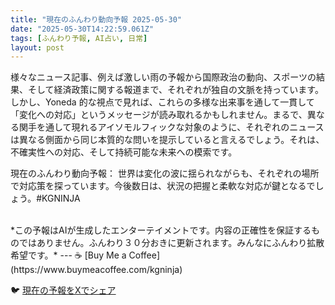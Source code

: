 ```yaml
---
title: "現在のふんわり動向予報 2025-05-30"
date: "2025-05-30T14:22:59.061Z"
tags: [ふんわり予報, AI占い, 日常]
layout: post
---
```



様々なニュース記事、例えば激しい雨の予報から国際政治の動向、スポーツの結果、そして経済政策に関する報道まで、それぞれが独自の文脈を持っています。しかし、Yoneda 的な視点で見れば、これらの多様な出来事を通して一貫して「変化への対応」というメッセージが読み取れるかもしれません。まるで、異なる関手を通して現れるアイソモルフィックな対象のように、それぞれのニュースは異なる側面から同じ本質的な問いを提示していると言えるでしょう。それは、不確実性への対応、そして持続可能な未来への模索です。

現在のふんわり動向予報：
世界は変化の波に揺られながらも、それぞれの場所で対応策を探っています。今後数日は、状況の把握と柔軟な対応が鍵となるでしょう。#KGNINJA

<br>
*この予報はAIが生成したエンターテイメントです。内容の正確性を保証するものではありません。ふんわり３０分おきに更新されます。みんなにふんわり拡散希望です。*
---
☕️ [Buy Me a Coffee](https://www.buymeacoffee.com/kgninja)

🐦 [現在の予報をXでシェア](https://twitter.com/intent/tweet?text=%E7%8F%BE%E5%9C%A8%E3%81%AE%E3%81%B5%E3%82%93%E3%82%8F%E3%82%8A%E4%BA%88%E5%A0%B1%3A%20%E3%80%8C%E6%A7%98%E3%80%85%E3%81%AA%E3%83%8B%E3%83%A5%E3%83%BC%E3%82%B9%E8%A8%98%E4%BA%8B%E3%80%81%E4%BE%8B%E3%81%88%E3%81%B0%E6%BF%80%E3%81%97%E3%81%84%E9%9B%A8%E3%81%AE%E4%BA%88%E5%A0%B1%E3%81%8B%E3%82%89%E5%9B%BD%E9%9A%9B%E6%94%BF%E6%B2%BB%E3%81%AE%E5%8B%95%E5%90%91%E3%80%81%E3%82%B9%E3%83%9D%E3%83%BC%E3%83%84%E3%81%AE%E7%B5%90%E6%9E%9C%E3%80%81%E3%81%9D%E3%81%97%E3%81%A6%E7%B5%8C%E6%B8%88%E6%94%BF%E7%AD%96%E3%81%AB%E9%96%A2%E3%81%99%E3%82%8B%E5%A0%B1%E9%81%93%E3%81%BE%E3%81%A7%E3%80%81%E3%81%9D%E3%82%8C%E3%81%9E%E3%82%8C%E3%81%8C%E7%8B%AC%E8%87%AA%E3%81%AE%E6%96%87%E8%84%88%E3%82%92%E6%8C%81%E3%81%A3%E3%81%A6%E3%81%84%E3%81%BE%E3%81%99%E3%80%82%E3%80%8D%23KGNINJA%20%E7%B6%9A%E3%81%8D%E3%81%AF%E3%83%96%E3%83%AD%E3%82%B0%E3%81%A7%EF%BC%81%F0%9F%91%87&url=https%3A%2F%2Fkg-ninja.github.io%2FFunwariyoso%2F)
